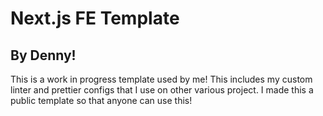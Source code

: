 # Next.js FE Template

## By Denny!

This is a work in progress template used by me! This includes my custom linter and prettier configs that I use on other various project. I made this a public template so that anyone can use this!
